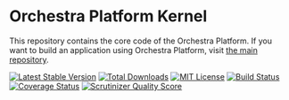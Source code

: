 Orchestra Platform Kernel
==============

This repository contains the core code of the Orchestra Platform. If you want to build an application using Orchestra Platform, visit [the main repository](https://github.com/orchestral/platform).

[![Latest Stable Version](https://img.shields.io/github/release/orchestral/kernel.svg?style=flat)](https://packagist.org/packages/orchestra/kernel)
[![Total Downloads](https://img.shields.io/packagist/dt/orchestra/kernel.svg?style=flat)](https://packagist.org/packages/orchestra/kernel)
[![MIT License](https://img.shields.io/packagist/l/orchestra/kernel.svg?style=flat)](https://packagist.org/packages/orchestra/kernel)
[![Build Status](https://img.shields.io/travis/orchestral/kernel/master.svg?style=flat)](https://travis-ci.org/orchestral/kernel)
[![Coverage Status](https://img.shields.io/coveralls/orchestral/kernel/master.svg?style=flat)](https://coveralls.io/r/orchestral/kernel?branch=master)
[![Scrutinizer Quality Score](https://img.shields.io/scrutinizer/g/orchestral/kernel/master.svg?style=flat)](https://scrutinizer-ci.com/g/orchestral/kernel/)
